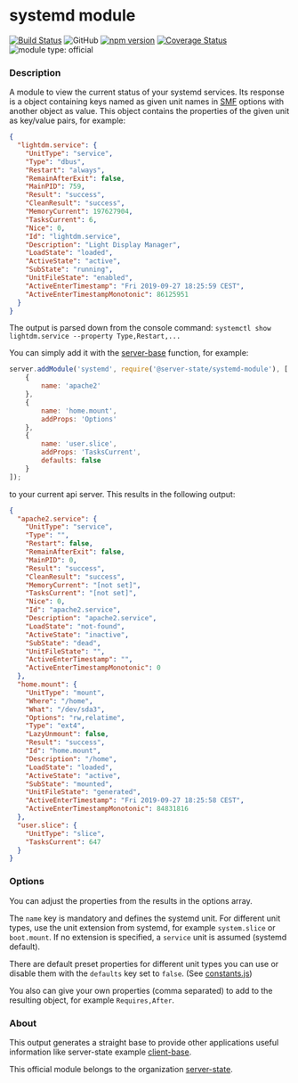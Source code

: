 # systemd module

[![Build Status](https://travis-ci.com/server-state/linux-systemd-module.svg?branch=master)](https://travis-ci.com/server-state/linux-systemd-module)
![GitHub](https://img.shields.io/github/license/server-state/linux-raid-module)
[![npm version](https://badge.fury.io/js/%40server-state%2Fsystemd-module.svg)](https://badge.fury.io/js/%40server-state%2Fsystemd-module)
[![Coverage Status](https://coveralls.io/repos/github/server-state/systemd-module/badge.svg?branch=master)](https://coveralls.io/github/server-state/systemd-module?branch=master)
![module type: official](https://img.shields.io/badge/module%20type-official-%23015ba0)

### Description

A module to view the current status of your systemd services. Its response is a object containing keys named as given unit names in [SMF](https://github.com/server-state/specs/blob/master/terminology/server-module-function.md) options with another object as value.
This object contains the properties of the given unit as key/value pairs, for example:
```json
{
  "lightdm.service": {
    "UnitType": "service",
    "Type": "dbus",
    "Restart": "always",
    "RemainAfterExit": false,
    "MainPID": 759,
    "Result": "success",
    "CleanResult": "success",
    "MemoryCurrent": 197627904,
    "TasksCurrent": 6,
    "Nice": 0,
    "Id": "lightdm.service",
    "Description": "Light Display Manager",
    "LoadState": "loaded",
    "ActiveState": "active",
    "SubState": "running",
    "UnitFileState": "enabled",
    "ActiveEnterTimestamp": "Fri 2019-09-27 18:25:59 CEST",
    "ActiveEnterTimestampMonotonic": 86125951
  }
}
```
The output is parsed down from the console command: `systemctl show lightdm.service --property Type,Restart,...`

You can simply add it with the [server-base](https://github.com/server-state/server-base) function, for example:
```js
server.addModule('systemd', require('@server-state/systemd-module'), [
    {
        name: 'apache2'
    },
    {
        name: 'home.mount',
        addProps: 'Options'
    },
    {
        name: 'user.slice',
        addProps: 'TasksCurrent',
        defaults: false
    }
]);
```
to your current api server.
This results in the following output:
```json
{
  "apache2.service": {
    "UnitType": "service",
    "Type": "",
    "Restart": false,
    "RemainAfterExit": false,
    "MainPID": 0,
    "Result": "success",
    "CleanResult": "success",
    "MemoryCurrent": "[not set]",
    "TasksCurrent": "[not set]",
    "Nice": 0,
    "Id": "apache2.service",
    "Description": "apache2.service",
    "LoadState": "not-found",
    "ActiveState": "inactive",
    "SubState": "dead",
    "UnitFileState": "",
    "ActiveEnterTimestamp": "",
    "ActiveEnterTimestampMonotonic": 0
  },
  "home.mount": {
    "UnitType": "mount",
    "Where": "/home",
    "What": "/dev/sda3",
    "Options": "rw,relatime",
    "Type": "ext4",
    "LazyUnmount": false,
    "Result": "success",
    "Id": "home.mount",
    "Description": "/home",
    "LoadState": "loaded",
    "ActiveState": "active",
    "SubState": "mounted",
    "UnitFileState": "generated",
    "ActiveEnterTimestamp": "Fri 2019-09-27 18:25:58 CEST",
    "ActiveEnterTimestampMonotonic": 84831816
  },
  "user.slice": {
    "UnitType": "slice",
    "TasksCurrent": 647
  }
}
```

### Options

You can adjust the properties from the results in the options array.

The `name` key is mandatory and defines the systemd unit. 
For different unit types, use the unit extension from systemd, for example `system.slice` or `boot.mount`.
If no extension is specified, a `service` unit is assumed (systemd default).

There are default preset properties for different unit types you can use or disable them with the `defaults` key set to `false`.
(See [constants.js](https://github.com/server-state/systemd-module/blob/master/src/constants.js))

You also can give your own properties (comma separated) to add to the resulting object, for example `Requires,After`.

### About

This output generates a straight base to provide other applications useful information like server-state example [client-base](https://github.com/server-state/client-base).

This official module belongs to the organization [server-state](https://github.com/server-state).
